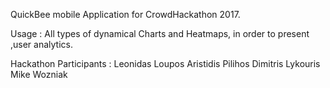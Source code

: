 QuickBee mobile Application for CrowdHackathon 2017.

Usage : All types of dynamical Charts and Heatmaps, in order to present ,user analytics.



Hackathon Participants :
Leonidas Loupos
Aristidis Pilihos
Dimitris Lykouris
Mike Wozniak
